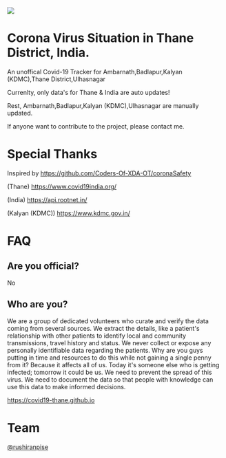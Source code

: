 <img src="https://img.icons8.com/office/50/000000/coronavirus.png"/>

# Corona Virus Situation in Thane District, India.
An unoffical Covid-19 Tracker  for 
Ambarnath,Badlapur,Kalyan (KDMC),Thane District,Ulhasnagar

Currenlty,
only data's for Thane & India are auto updates!

Rest, 
Ambarnath,Badlapur,Kalyan (KDMC),Ulhasnagar
are manually updated.

If anyone want to contribute to the project, please contact me.

# Special Thanks

Inspired by
https://github.com/Coders-Of-XDA-OT/coronaSafety

(Thane)
https://www.covid19india.org/

(India)
https://api.rootnet.in/

(Kalyan (KDMC))
https://www.kdmc.gov.in/


# FAQ

Are you official?
-----------------
No

Who are you?
------------
We are a group of dedicated volunteers who curate and verify the data coming from several sources. We extract the details, like a patient's relationship with other patients to identify local and community transmissions, travel history and status. We never collect or expose any personally identifiable data regarding the patients.
Why are you guys putting in time and resources to do this while not gaining a single penny from it?
Because it affects all of us. Today it's someone else who is getting infected; tomorrow it could be us. We need to prevent the spread of this virus. We need to document the data so that people with knowledge can use this data to make informed decisions.

https://covid19-thane.github.io

# Team
[@rushiranpise](https://t.me/rushiranpise)
